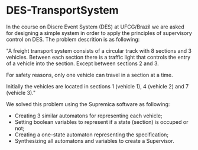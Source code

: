 # DES-TransportSystem
In the course on Discre Event System (DES) at UFCG/Brazil we are asked for designing a simple system in order to apply the principles of supervisory control on DES. The problem descrition is as following: 

"A freight transport system consists of a circular track with 8 sections and 3 vehicles. Between each section there is a traffic light that controls the entry of a vehicle into the section. Except between sections 2 and 3.

For safety reasons, only one vehicle can travel in a section at a time.

Initially the vehicles are located in sections 1 (vehicle 1), 4 (vehicle 2) and 7 (vehicle 3)."

We solved this problem using the Supremica software as following:

* Creating 3 similar automatons for representing each vehicle;
* Setting boolean variables to represent if a state (section) is occuped or not;
* Creating a one-state automaton representing the specification;
* Synthesizing all automatons and variables to create a Supervisor.

 
